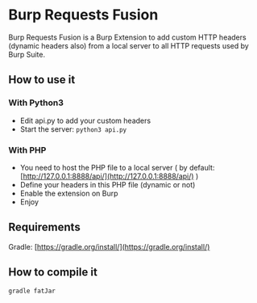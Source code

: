 # Burp Requests Fusion

Burp Requests Fusion is a Burp Extension to add custom HTTP headers (dynamic headers also) from a local server to all HTTP requests used by Burp Suite.

## How to use it

### With Python3

* Edit api.py to add your custom headers
* Start the server: `python3 api.py`

### With PHP
* You need to host the PHP file to a local server ( by default: [http://127.0.0.1:8888/api/](http://127.0.0.1:8888/api/) )
* Define your headers in this PHP file (dynamic or not)
* Enable the extension on Burp
* Enjoy

## Requirements

Gradle: [https://gradle.org/install/](https://gradle.org/install/)

## How to compile it

`gradle fatJar`
